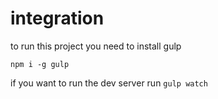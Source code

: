 # integration

to run this project you need to install gulp 

`
npm i -g gulp
`

if you want to run the dev server run
`
gulp watch
`